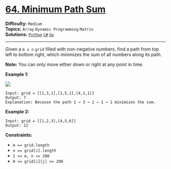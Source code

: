 # [64. Minimum Path Sum](https://leetcode.com/problems/minimum-path-sum/)

**Difficulty:** `Medium`  
**Topics:** `Array` `Dynamic Programming` `Matrix`  
**Solutions:** [`Python`](../../src/python/challenges/problems/minimum_path_sum_test.py) [`C#`](../../src/csharp/challenges/Problems/MinimumPathSum.cs) [`Go`](../../src/go/challenges/problems/minimum_path_sum_test.go)  

---

Given a `m x n` `grid` filled with non-negative numbers, find a path from top left to bottom right, which minimizes the sum of all numbers along its path.

**Note:** You can only move either down or right at any point in time.

**Example 1:**

![](https://assets.leetcode.com/uploads/2020/11/05/minpath.jpg)

```
Input: grid = [[1,3,1],[1,5,1],[4,2,1]]
Output: 7
Explanation: Because the path 1 → 3 → 1 → 1 → 1 minimizes the sum.
```

**Example 2:**

```
Input: grid = [[1,2,3],[4,5,6]]
Output: 12
```

**Constraints:**

* `m == grid.length`
* `n == grid[i].length`
* `1 <= m, n <= 200`
* `0 <= grid[i][j] <= 200`